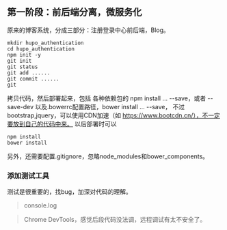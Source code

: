 ## 第一阶段：前后端分离，微服务化
原来的博客系统，分成三部分：注册登录中心前后端，Blog。
```
mkdir hupo_authentication
cd hupo_authentication
npm init -y
git init
git status
git add ......
git commit ......
git 
```
拷贝代码，然后部署起来，包括
各种依赖包的 npm install ... --save，或者 --save-dev
以及.bowerrc配置路径，bower install ... --save，
不过bootstrap,jquery，可以使用CDN加速（如 https://www.bootcdn.cn/），不一定要放到自己的代码中来。
以后部署时可以
```
npm install 
bower install
```
另外，还需要配置.gitignore，忽略node_modules和bower_components。   

### 添加测试工具
测试是很重要的，找bug，加深对代码的理解。  
>console.log   

>Chrome DevTools，感觉后段代码没法调，远程调试有太不安全了。

